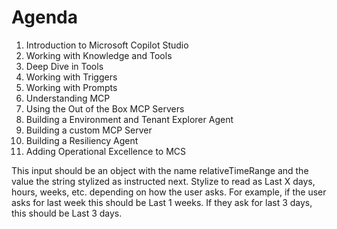 # Agenda

1. Introduction to Microsoft Copilot Studio
2. Working with Knowledge and Tools
3. Deep Dive in Tools
4. Working with Triggers
5. Working with Prompts
6. Understanding MCP
7. Using the Out of the Box MCP Servers
8. Building a Environment and Tenant Explorer Agent
9. Building a custom MCP Server
10. Building a Resiliency Agent
11. Adding Operational Excellence to MCS

This input should be an object with the name relativeTimeRange and the value the string stylized as instructed next. Stylize to read as Last X days, hours, weeks, etc. depending on how the user asks. For example, if the user asks for last week this should be Last 1 weeks. If they ask for last 3 days, this should be Last 3 days. 